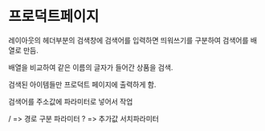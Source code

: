 # 프로덕트페이지

레이아웃의 헤더부분의 검색창에 검색어를 입력하면 띄워쓰기를 구분하여 검색어를 배열로 만듬.

배열을 비교하여 같은 이름의 글자가 들어간 상품을 검색.

검색된 아이템들만 프로덕트 페이지에 출력하게 함.

검색어를 주소값에 파라미터로 넣어서 작업

/ => 경로 구분 파라미터
? => 추가값 서치파라미터
